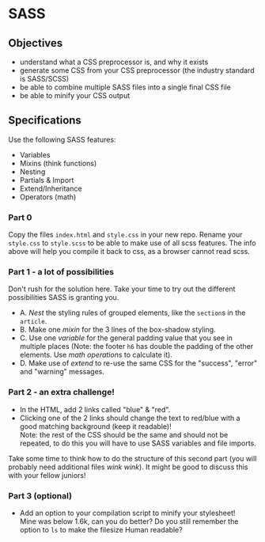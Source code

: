 # SASS
## Objectives
- understand what a CSS preprocessor is, and why it exists
- generate some CSS from your CSS preprocessor (the industry standard is SASS/SCSS)
- be able to combine multiple SASS files into a single final CSS file
- be able to minify your CSS output

## Specifications
Use the following SASS features:
- Variables
- Mixins (think functions)
- Nesting
- Partials & Import
- Extend/Inheritance
- Operators (math)

### Part 0
Copy the files `index.html` and `style.css` in your new repo. Rename your `style.css` to `style.scss` to be able to make use of all scss features. The info above will help you compile it back to css, as a browser cannot read scss.

### Part 1 - a lot of possibilities
Don't rush for the solution here. Take your time to try out the different possibilities SASS is granting you.
- A. _Nest_ the styling rules of grouped elements, like the `section`s in the `article`.
- B. Make one _mixin_ for the 3 lines of the box-shadow styling.
- C. Use one _variable_ for the general padding value that you see in multiple places (Note: the footer `h6` has double the padding of the other elements. Use _math operations_ to calculate it).
- D. Make use of _extend_ to re-use the same CSS for the "success", "error" and "warning" messages.

### Part 2 - an extra challenge!
- In the HTML, add 2 links called "blue" & "red".
- Clicking one of the 2 links should change the text to red/blue with a good matching background (keep it readable)!  
  Note: the rest of the CSS should be the same and should not be repeated, to do this you will have to use SASS variables and file imports.

Take some time to think how to do the structure of this second part (you will probably need additional files _wink wink_). It might be good to discuss this with your fellow juniors!

### Part 3 (optional)

- Add an option to your compilation script to minify your stylesheet!  
  Mine was below 1.6k, can you do better? Do you still remember the option to `ls` to make the filesize Human readable?
